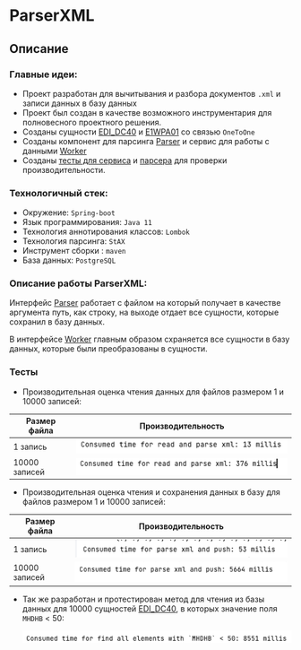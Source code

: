 # ParserXML

## Описание

### Главные идеи:

* Проект разработан для вычитывания и разбора документов ``.xml`` и записи данных в базу данных
* Проект был создан в качестве возможного инструментария для полновесного проектного решения.
* Созданы сущности [EDI_DC40](src/main/java/com/example/parser/entity/EDI_DC40.java) и [E1WPA01](src/main/java/com/example/parser/entity/E1WPA01.java) со связью `OneToOne`
* Созданы компонент для парсинга [Parser](src/main/java/com/example/parser/parser/Parser.java) и сервис для работы с данными [Worker](src/main/java/com/example/parser/service/Worker.java)   
* Созданы [тесты для сервиса](src/test/java/com/example/parser/service/XmlWorkerTest.java) и [парсера](src/test/java/com/example/parser/parser/ParserImplTest.java) для проверки производительности.

### Технологичный стек:
* Окружение: `Spring-boot`
* Язык программирования: `Java 11`
* Технология аннотирования классов: `Lombok`
* Технология парсинга: `StAX`
* Инструмент сборки : `maven`
* База данных: `PostgreSQL`

### Описание работы ParserXML:
Интерфейс [Parser](src/main/java/com/example/parser/parser/Parser.java) работает с файлом на который получает в качестве аргумента путь, как строку,
на выходе отдает все сущности, которые сохранил в базу данных.

В интерфейсе [Worker](src/main/java/com/example/parser/service/Worker.java) главным образом схраняется все сущности в базу данных, которые были преобразованы в сущности.

### Тесты
* Производительная оценка чтения данных для файлов размером 1 и 10000 записей:

| Размер файла   |              Производительность               |
|----------------|:---------------------------------------------:|
| 1 запись       |   ![](docs/img/performance_only_read_1.png)   |
| 10000 записей  | ![](docs/img/performance_only_read_10000.png) |

* Производительная оценка чтения и сохранения данных в базу для файлов размером 1 и 10000 записей:

| Размер файла   |         Производительность          |
|----------------|:-----------------------------------:|
| 1 запись       | ![](docs/img/performance_for_1.png) |
| 10000 записей  |    ![](docs/img/performance.png)    |

* Так же разработан и протестирован метод для чтения из базы данных для 10000 сущностей [EDI_DC40](src/main/java/com/example/parser/entity/EDI_DC40.java), в которых значение поля `MHDHB` < 50:

    ![](docs/img/findAll.png)

